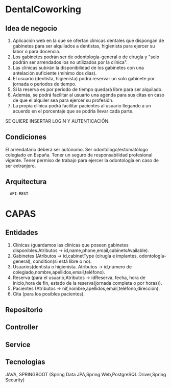 # DentalCoworking

## Idea de negocio

1. Aplicación web en la que se ofertan clínicas dentales que dispongan
   de gabinetes para ser alquilados a dentistas, higienista para ejercer su labor o para docencia.
2. Los gabinetes podrán ser de odontología-general o de cirugía y "solo podrán ser arrendados los no utilizados por la clínica".
3. Las clínicas subirán la disponibilidad de los gabinetes con una antelación suficiente (mínimo dos dias). 
4. El usuario (dentista, higienista) podrá reservar un solo gabinete por jornada o periodos de tiempo. 
5. Si la reserva es por periodo de tiempo quedará libre para ser alquilado. 
6. Además, se podrá facilitar al usuario una agenda para sus citas en caso de que el alquiler sea para ejercer su profesión. 
7. La propia clínica podrá facilitar pacientes al usuario llegando a un acuerdo en el porcentaje que se podría llevar cada parte.

SE QUIERE INSERTAR LOGIN Y AUTENTICACIÓN.

## Condiciones

El arrendatario deberá ser autónomo.
Ser odontólogo/estomatólogo colegiado en España.
Tener un seguro de responsabilidad profesional vigente.
Tener permiso de trabajo para ejercer la odontología en caso de ser extranjero.

## Arquitectura
   
      API-REST

# CAPAS

   ## Entidades
 
   1. Clínicas (guardamos las clínicas que poseen gabinetes disponibles.Atributos -> id,name,phone,email,cabinetsAvailable).
   2. Gabinetes (Atributos -> id,cabinetType (cirugía e implantes, odontología-general), condition(si está libre o no).
   3. Usuarios(dentista o higienista. Atributos -> id,número de colegiado,nombre,apellidos,email,teléfono).
   4. Reserva (para el usuario,Atributos -> idReserva, fecha, hora de inicio,hora de fin, estado de la reserva(jornada completa o por horas)).
   5. Pacientes (Atributos -> nif,nombre,apellidos,email,teléfono,dirección).
   6. Cita (para los posibles pacientes).


   ## Repositorio

   ## Controller
 
   ## Service

## Tecnologias

   JAVA, SPRINGBOOT (Spring Data JPA,Spring Web,PostgreSQL Driver,Spring Security)


